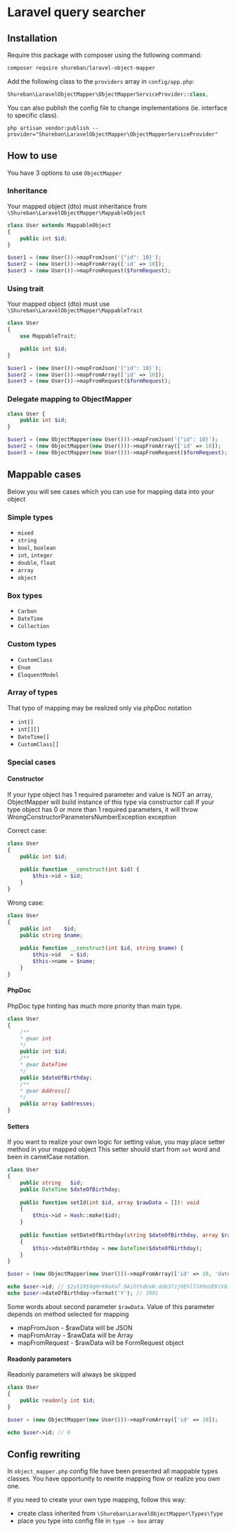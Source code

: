 # Laravel query searcher

## Installation

Require this package with composer using the following command:

```bash
composer require shureban/laravel-object-mapper
```

Add the following class to the `providers` array in `config/app.php`:

```php
Shureban\LaravelObjectMapper\ObjectMapperServiceProvider::class,
```

You can also publish the config file to change implementations (ie. interface to specific class).

```shell
php artisan vendor:publish --provider="Shureban\LaravelObjectMapper\ObjectMapperServiceProvider"
```

## How to use

You have 3 options to use `ObjectMapper`

### Inheritance

Your mapped object (dto) must inheritance from `\Shureban\LaravelObjectMapper\MappableObject`

```php
class User extends MappableObject
{
    public int $id; 
}

$user1 = (new User())->mapFromJson('{"id": 10}');
$user2 = (new User())->mapFromArray(['id' => 10]);
$user3 = (new User())->mapFromRequest($formRequest);
```

### Using trait

Your mapped object (dto) must use `\Shureban\LaravelObjectMapper\MappableTrait`

```php
class User
{
    use MappableTrait;

    public int $id; 
}

$user1 = (new User())->mapFromJson('{"id": 10}');
$user2 = (new User())->mapFromArray(['id' => 10]);
$user3 = (new User())->mapFromRequest($formRequest);
```

### Delegate mapping to ObjectMapper

```php
class User {
    public int $id; 
}

$user1 = (new ObjectMapper(new User()))->mapFromJson('{"id": 10}');
$user2 = (new ObjectMapper(new User()))->mapFromArray(['id' => 10]);
$user3 = (new ObjectMapper(new User()))->mapFromRequest($formRequest);
```

## Mappable cases

Below you will see cases which you can use for mapping data into your object

### Simple types

- `mixed`
- `string`
- `bool`, `boolean`
- `int`, `integer`
- `double`, `float`
- `array`
- `object`

### Box types

- `Carbon`
- `DateTime`
- `Collection`

### Custom types

- `CustomClass`
- `Enum`
- `EloquentModel`

### Array of types

That typo of mapping may be realized only via phpDoc notation

- `int[]`
- `int[][]`
- `DateTime[]`
- `CustomClass[]`

### Special cases

#### Constructor

If your type object has 1 required parameter and value is NOT an array, ObjectMapper will build instance of this type
via constructor call
If your type object has 0 or more than 1 required parameters, it will throw WrongConstructorParametersNumberException
exception

Correct case:

```php
class User
{
    public int $id;
    
    public function __construct(int $id) {
        $this->id = $id;
    } 
}
```

Wrong case:

```php
class User
{
    public int    $id;
    public string $name;
    
    public function __construct(int $id, string $name) {
        $this->id   = $id;
        $this->name = $name;
    } 
}
```

#### PhpDoc

PhpDoc type hinting has much more priority than main type.

```php
class User
{
    /**
    * @var int 
    */
    public int $id; 
    /**
    * @var DateTime 
    */
    public $dateOfBirthday; 
    /**
    * @var Address[]
    */
    public array $addresses; 
}
```

#### Setters

If you want to realize your own logic for setting value, you may place setter method in your mapped object
This setter should start from `set` word and been in camelCase notation.

```php
class User
{
    public string   $id; 
    public DateTime $dateOfBirthday;
    
    public function setId(int $id, array $rawData = []): void 
    {
        $this->id = Hash::make($id);
    }
    
    public function setDateOfBirthday(string $dateOfBirthday, array $rawData = []): void 
    {
        $this->dateOfBirthday = new DateTime($dateOfBirthday);
    }
}

$user = (new ObjectMapper(new User()))->mapFromArray(['id' => 10, 'dateOfBirthday' => '1991-01-01']);

echo $user->id; // $2y$10$XqHrk0oXa7.9AihthdVxW.dd637zj9EhlTJX0eUEKiV61dbs7a7ZO
echo $user->dateOfBirthday->format('Y'); // 1991
```

Some words about second parameter `$rawData`. Value of this parameter depends on method selected for mapping

- mapFromJson - $rawData will be JSON
- mapFromArray - $rawData will be Array
- mapFromRequest - $rawData will be FormRequest object

#### Readonly parameters

Readonly parameters will always be skipped

```php
class User
{
    public readonly int $id; 
}

$user = (new ObjectMapper(new User()))->mapFromArray(['id' => 10]);

echo $user->id; // 0
```

## Config rewriting

In `object_mapper.php` config file have been presented all mappable types classes. You have opportunity to rewrite
mapping flow or realize you own one.

If you need to create your own type mapping, follow this way:

- create class inherited from `\Shureban\LaravelObjectMapper\Types\Type`
- place you type into config file in `type -> box` array
